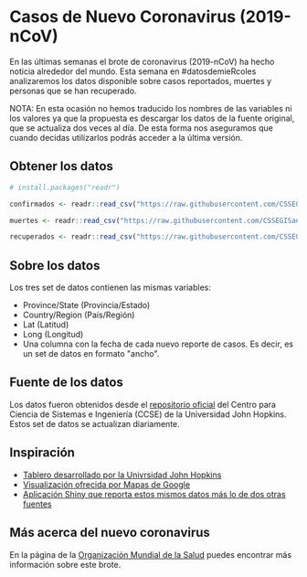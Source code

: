# Casos de Nuevo Coronavirus (2019-nCoV)

En las últimas semanas el brote de coronavirus (2019-nCoV) ha hecho noticia alrededor del mundo. Esta semana en #datosdemieRcoles analizaremos los datos disponible sobre casos reportados, muertes y personas que se han recuperado.

NOTA: En esta ocasión no hemos traducido los nombres de las variables ni los valores ya que la propuesta es descargar los datos de la fuente original, que se actualiza dos veces al día. De esta forma nos aseguramos que cuando decidas utilizarlos podrás acceder a la última versión.


## Obtener los datos

```r
# install.packages("readr")

confirmados <- readr::read_csv("https://raw.githubusercontent.com/CSSEGISandData/COVID-19/master/archived_data/time_series/time_series_2019-ncov-Confirmed.csv")

muertes <- readr::read_csv("https://raw.githubusercontent.com/CSSEGISandData/COVID-19/master/archived_data/time_series/time_series_2019-ncov-Deaths.csv")

recuperados <- readr::read_csv("https://raw.githubusercontent.com/CSSEGISandData/COVID-19/master/archived_data/time_series/time_series_2019-ncov-Recovered.csv")

```

## Sobre los datos

Los tres set de datos contienen las mismas variables:

* Province/State (Provincia/Estado)
* Country/Region (País/Región)
* Lat (Latitud)
* Long (Longitud)
* Una columna con la fecha de cada nuevo reporte de casos. Es decir, es un set de datos en formato "ancho".


## Fuente de los datos
Los datos fueron obtenidos desde el [repositorio oficial](https://github.com/CSSEGISandData/COVID-19) del Centro para Ciencia de Sistemas e Ingeniería (CCSE) de la Universidad John Hopkins. Estos set de datos se actualizan diariamente.

## Inspiración

* [Tablero desarrollado por la Univrsidad John Hopkins](https://gisanddata.maps.arcgis.com/apps/opsdashboard/index.html#/bda7594740fd40299423467b48e9ecf6)
* [Visualización ofrecida por Mapas de Google](https://www.google.com/maps/d/u/0/viewer?mid=1S0vCi3BA-7DOCS13MomK7KebkPsvYl8C&shorturl=1&ll=-3.3633111419268915%2C173.73737789082725&z=2)
* [Aplicación Shiny que reporta estos mismos datos más lo de dos otras fuentes](https://coronavirus.john-coene.com/)


## Más acerca del nuevo coronavirus

En la página de la [Organización Mundial de la Salud](https://www.who.int/es/emergencies/diseases/novel-coronavirus-2019) puedes encontrar más información sobre este brote.
